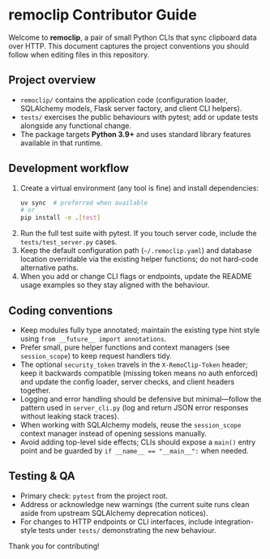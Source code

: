 # remoclip Contributor Guide

Welcome to **remoclip**, a pair of small Python CLIs that sync clipboard data over HTTP.
This document captures the project conventions you should follow when editing files in
this repository.

## Project overview
- `remoclip/` contains the application code (configuration loader, SQLAlchemy models,
  Flask server factory, and client CLI helpers).
- `tests/` exercises the public behaviours with pytest; add or update tests alongside
  any functional change.
- The package targets **Python 3.9+** and uses standard library features available in
  that runtime.

## Development workflow
1. Create a virtual environment (any tool is fine) and install dependencies:
   ```bash
   uv sync  # preferred when available
   # or
   pip install -e .[test]
   ```
2. Run the full test suite with pytest. If you touch server code, include the
   `tests/test_server.py` cases.
3. Keep the default configuration path (`~/.remoclip.yaml`) and database location
   overridable via the existing helper functions; do not hard-code alternative paths.
4. When you add or change CLI flags or endpoints, update the README usage examples so
   they stay aligned with the behaviour.

## Coding conventions
- Keep modules fully type annotated; maintain the existing type hint style using
  `from __future__ import annotations`.
- Prefer small, pure helper functions and context managers (see `session_scope`) to keep
  request handlers tidy.
- The optional `security_token` travels in the `X-RemoClip-Token` header; keep it
  backwards compatible (missing token means no auth enforced) and update the config
  loader, server checks, and client headers together.
- Logging and error handling should be defensive but minimal—follow the pattern used in
  `server_cli.py` (log and return JSON error responses without leaking stack traces).
- When working with SQLAlchemy models, reuse the `session_scope` context manager instead
  of opening sessions manually.
- Avoid adding top-level side effects; CLIs should expose a `main()` entry point and be
  guarded by `if __name__ == "__main__":` when needed.

## Testing & QA
- Primary check: `pytest` from the project root.
- Address or acknowledge new warnings (the current suite runs clean aside from upstream
  SQLAlchemy deprecation notices).
- For changes to HTTP endpoints or CLI interfaces, include integration-style tests under
  `tests/` demonstrating the new behaviour.

Thank you for contributing!

